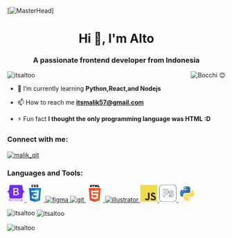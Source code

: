 [![MasterHead](https://media1.tenor.com/m/xU5btYF_rNoAAAAC/bocchi-the-rock-hitori-gotou.gif)]

<h1 align="center">Hi 👋, I'm Alto</h1>
<h3 align="center">A passionate frontend developer from Indonesia</h3>
<img align="right" alt="Bocchi 😊" src="https://media1.tenor.com/m/Pq86Q-fKRtwAAAAC/bocchi-the-rock-bocchi.gif">


<p align="left"> <img src="https://komarev.com/ghpvc/?username=itsaltoo&label=Profile%20views&color=0e75b6&style=flat" alt="itsaltoo" /> </p>

- 🌱 I’m currently learning **Python,React,and Nodejs**

- 📫 How to reach me **itsmalik57@gmail.com**

- ⚡ Fun fact **I thought the only programming language was HTML :D**

<h3 align="left">Connect with me:</h3>
<p align="left">
<a href="https://instagram.com/malik_qit" target="blank"><img align="center" src="https://raw.githubusercontent.com/rahuldkjain/github-profile-readme-generator/master/src/images/icons/Social/instagram.svg" alt="malik_qit" height="30" width="40" /></a>
</p>

<h3 align="left">Languages and Tools:</h3>
<p align="left"> <a href="https://getbootstrap.com" target="_blank" rel="noreferrer"> <img src="https://raw.githubusercontent.com/devicons/devicon/master/icons/bootstrap/bootstrap-plain-wordmark.svg" alt="bootstrap" width="40" height="40"/> </a> <a href="https://www.w3schools.com/css/" target="_blank" rel="noreferrer"> <img src="https://raw.githubusercontent.com/devicons/devicon/master/icons/css3/css3-original-wordmark.svg" alt="css3" width="40" height="40"/> </a> <a href="https://www.figma.com/" target="_blank" rel="noreferrer"> <img src="https://www.vectorlogo.zone/logos/figma/figma-icon.svg" alt="figma" width="40" height="40"/> </a> <a href="https://git-scm.com/" target="_blank" rel="noreferrer"> <img src="https://www.vectorlogo.zone/logos/git-scm/git-scm-icon.svg" alt="git" width="40" height="40"/> </a> <a href="https://www.w3.org/html/" target="_blank" rel="noreferrer"> <img src="https://raw.githubusercontent.com/devicons/devicon/master/icons/html5/html5-original-wordmark.svg" alt="html5" width="40" height="40"/> </a> <a href="https://www.adobe.com/in/products/illustrator.html" target="_blank" rel="noreferrer"> <img src="https://www.vectorlogo.zone/logos/adobe_illustrator/adobe_illustrator-icon.svg" alt="illustrator" width="40" height="40"/> </a> <a href="https://developer.mozilla.org/en-US/docs/Web/JavaScript" target="_blank" rel="noreferrer"> <img src="https://raw.githubusercontent.com/devicons/devicon/master/icons/javascript/javascript-original.svg" alt="javascript" width="40" height="40"/> </a> <a href="https://www.photoshop.com/en" target="_blank" rel="noreferrer"> <img src="https://raw.githubusercontent.com/devicons/devicon/master/icons/photoshop/photoshop-line.svg" alt="photoshop" width="40" height="40"/> </a> <a href="https://www.python.org" target="_blank" rel="noreferrer"> <img src="https://raw.githubusercontent.com/devicons/devicon/master/icons/python/python-original.svg" alt="python" width="40" height="40"/> </a> </p>

<p><img align="left" src="https://github-readme-stats.vercel.app/api/top-langs?username=itsaltoo&show_icons=true&locale=en&layout=compact" alt="itsaltoo" /></p>

<p>&nbsp;<img align="center" src="https://github-readme-stats.vercel.app/api?username=itsaltoo&show_icons=true&locale=en" alt="itsaltoo" /></p>

<p><img align="center" src="https://github-readme-streak-stats.herokuapp.com/?user=itsaltoo&" alt="itsaltoo" /></p>

